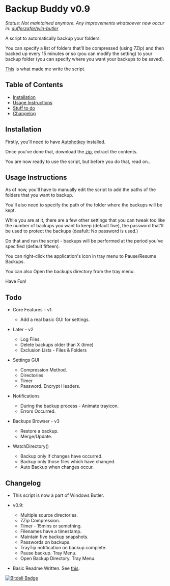 # Backup Buddy v0.9

*Status: Not maintained anymore. Any improvements whatsoever now occur in: [dufferzafar/win-butler](https://github.com/dufferzafar/win-butler/blob/master/Data/buddy/backup.ahk)*

A script to automatically backup your folders.

You can specify a list of folders that'll be compressed (using 7Zip) and then backed up every 15 minutes or so (you can modify the setting) to your backup folder (you can specify where you want your backups to be saved).

[This](http://dufferzafar.engineerinme.com/blog/when-life-gives-you-lemons) is what made me write the script.

<!-- Five snapshots of the backups are maintained. So the older ones are deleted as the new ones pop in. -->

## Table of Contents

* [Installation](#install)
* [Usage Instructions](#usage)
* [Stuff to do](#todo)
* [Changelog](#changelog)

## <a name="install"></a>Installation

Firstly, you'll need to have [Autohotkey](http://l.autohotkey.net/AutoHotkey_L_Install.exe) installed.

Once you've done that, download the [zip](https://github.com/dufferzafar/backup-buddy/archive/master.zip), extract the contents.

You are now ready to use the script, but before you do that, read on...

## <a name="usage"></a>Usage Instructions

As of now, you'll have to manually edit the script to add the paths of the folders that you want to backup.

You'll also need to specify the path of the folder where the backups will be kept.

While you are at it, there are a few other settings that you can tweak too like the number of backups you want to keep (default five),
the password that'll be used to protect the backups (deafult: No password is used.)

Do that and run the script - backups will be performed at the period you've specified (default fifteen).

You can right-click the application's icon in tray menu to Pause/Resume Backups.

You can also Open the backups directory from the tray menu.

Have Fun!

## <a name="todo"></a>Todo

* Core Features - v1.
  * Add a real basic GUI for settings.

* Later - v2
  * Log Files.
  * Delete backups older than X (time)
  * Exclusion Lists - Files & Folders

* Settings GUI
  * Compression Method.
  * Directories
  * Timer
  * Password. Encrypt Headers.

* Notifications
  * During the backup process - Animate trayicon.
  * Errors Occurred.

* Backups Browser - v3
  * Restore a backup.
  * Merge/Update.

* WatchDirectory()
  * Backup only if changes have occurred.
  * Backup only those files which have changed.
  * Auto Backup when changes occur.

## <a name="changelog"></a>Changelog

* This script is now a part of Windows Butler.

* v0.9:

  * Multiple source directories.
  * 7Zip Compression.
  * Timer - 15mins or something.
  * Filenames have a timestamp.
  * Maintain five backup snapshots.
  * Passwords on backups.
  * TrayTip notification on backup complete.
  * Pause backup. Tray Menu.
  * Open Backup Directory. Tray Menu.

* Basic Readme Written. See [this](http://tom.preston-werner.com/2010/08/23/readme-driven-development.html).

[![Bitdeli Badge](https://d2weczhvl823v0.cloudfront.net/dufferzafar/backup-buddy/trend.png)](https://bitdeli.com/free "Bitdeli Badge")

